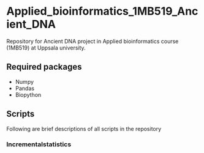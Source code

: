# Applied_bioinformatics_1MB519_Ancient_DNA
Repository for Ancient DNA project in Applied bioinformatics course (1MB519) at Uppsala university.

## Required packages
- Numpy
- Pandas
- Biopython

## Scripts
Following are brief descriptions of all scripts in the repository

### Incrementalstatistics
